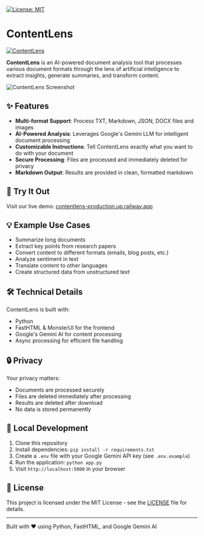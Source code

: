 [![License: MIT](https://img.shields.io/badge/License-MIT-yellow.svg)](LICENSE)
# ContentLens

[![ContentLens](https://img.shields.io/badge/Try%20It-Live%20Demo-blue)](https://contentlens-production.up.railway.app)

**ContentLens** is an AI-powered document analysis tool that processes various document formats through the lens of artificial intelligence to extract insights, generate summaries, and transform content.

![ContentLens Screenshot](https://via.placeholder.com/800x400?text=ContentLens+Screenshot)

## ✨ Features

- **Multi-format Support**: Process TXT, Markdown, JSON, DOCX files and images
- **AI-Powered Analysis**: Leverages Google's Gemini LLM for intelligent document processing
- **Customizable Instructions**: Tell ContentLens exactly what you want to do with your document
- **Secure Processing**: Files are processed and immediately deleted for privacy
- **Markdown Output**: Results are provided in clean, formatted markdown

## 🚀 Try It Out

Visit our live demo: [contentlens-production.up.railway.app](https://contentlens-production.up.railway.app)

## 💡 Example Use Cases

- Summarize long documents
- Extract key points from research papers
- Convert content to different formats (emails, blog posts, etc.)
- Analyze sentiment in text
- Translate content to other languages
- Create structured data from unstructured text

## 🛠️ Technical Details

ContentLens is built with:
- Python
- FastHTML & MonsterUI for the frontend
- Google's Gemini AI for content processing
- Async processing for efficient file handling

## 🔒 Privacy

Your privacy matters:
- Documents are processed securely
- Files are deleted immediately after processing
- Results are deleted after download
- No data is stored permanently

## 🧩 Local Development

1. Clone this repository
2. Install dependencies: `pip install -r requirements.txt`
3. Create a `.env` file with your Google Gemini API key (see `.env.example`)
4. Run the application: `python app.py`
5. Visit `http://localhost:5000` in your browser

## 📝 License

This project is licensed under the MIT License - see the [LICENSE](LICENSE) file for details.

---

Built with ❤️ using Python, FastHTML, and Google Gemini AI


